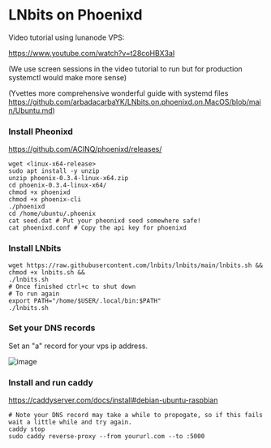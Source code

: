 # LNbits on Phoenixd

Video tutorial using lunanode VPS:

https://www.youtube.com/watch?v=t28coHBX3aI

(We use screen sessions in the video tutorial to run but for production systemctl would make more sense)

(Yvettes more comprehensive wonderful guide with systemd files https://github.com/arbadacarbaYK/LNbits.on.phoenixd.on.MacOS/blob/main/Ubuntu.md)
### Install Pheonixd

https://github.com/ACINQ/phoenixd/releases/

```
wget <linux-x64-release>
sudo apt install -y unzip
unzip phoenix-0.3.4-linux-x64.zip
cd phoenix-0.3.4-linux-x64/
chmod +x phoenixd
chmod +x phoenix-cli
./phoenixd
cd /home/ubuntu/.phoenix
cat seed.dat # Put your pheonixd seed somewhere safe!
cat phoenixd.conf # Copy the api key for phoenixd
```

### Install LNbits

```
wget https://raw.githubusercontent.com/lnbits/lnbits/main/lnbits.sh &&
chmod +x lnbits.sh &&
./lnbits.sh
# Once finished ctrl+c to shut down
# To run again
export PATH="/home/$USER/.local/bin:$PATH"
./lnbits.sh
```
### Set your DNS records

Set an "a" record for your vps ip address.

![image](https://github.com/user-attachments/assets/c995b43f-6867-40b0-82df-8949ae3cc3bb)

### Install and run caddy

https://caddyserver.com/docs/install#debian-ubuntu-raspbian

```
# Note your DNS record may take a while to propogate, so if this fails wait a little while and try again.
caddy stop
sudo caddy reverse-proxy --from yoururl.com --to :5000
```

